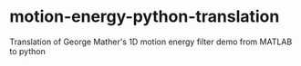 # motion-energy-python-translation
Translation of George Mather's 1D motion energy filter demo from MATLAB to python
